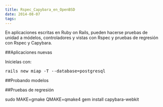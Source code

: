 ```yaml
---
title: Rspec_Capybara_en_OpenBSD
date: 2014-08-07
tags:
---
```

En aplicaciones escritas en Ruby on Rails, pueden hacerse pruebas de unidad a módelos, controladores y vistas con Rspec y pruebas de regresión con Rspec y Capybara.

##Aplicaciones nuevas

Inicielas con:
<pre>
rails new miap -T --database=postgresql
</pre>


##Probando modelos

##Pruebas de regresión

sudo MAKE=gmake QMAKE=qmake4 gem install capybara-webkit

